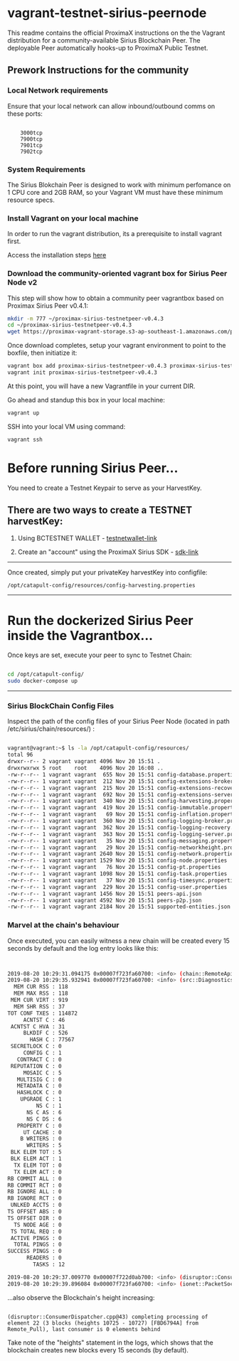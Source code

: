 # vagrant-testnet-sirius-peernode
This readme contains the official ProximaX instructions on the the Vagrant distribution for a community-available Sirius Blockchain Peer.  The deployable  Peer automatically hooks-up to ProximaX Public Testnet.

## Prework Instructions for the community


### Local Network requirements
Ensure that your local network can allow inbound/outbound comms on these ports:
```

    3000tcp
    7900tcp
    7901tcp
    7902tcp
```


### System Requirements
The Sirius Blokchain Peer is designed to work with minimum perfomance on   1 CPU core and 2GB RAM, so your Vagrant VM must have these minimum resource specs.

### Install Vagrant on your local machine
In order to run the vagrant distribution, its a prerequisite to install vagrant first.

Access the installation steps [here](https://www.vagrantup.com/intro/getting-started/install.html)

### Download the community-oriented vagrant box for Sirius Peer Node v2
This step will show how to obtain a community peer vagrantbox based on Proximax Sirius Peer v0.4.1:

```bash
mkdir -m 777 ~/proximax-sirius-testnetpeer-v0.4.3
cd ~/proximax-sirius-testnetpeer-v0.4.3
wget https://proximax-vagrant-storage.s3-ap-southeast-1.amazonaws.com/proximax-sirius-testnetpeer-v0.4.3.box
```


Once download completes, setup your vagrant environment to point to the boxfile, then initiatize it:
```bash
vagrant box add proximax-sirius-testnetpeer-v0.4.3 proximax-sirius-testnetpeer-v0.4.3.box
vagrant init proximax-sirius-testnetpeer-v0.4.3
```

At this point, you will have a new Vagrantfile in your current DIR.


Go ahead and standup this box in your local machine:
```bash
vagrant up
```

SSH into your local VM using command:
```bash
vagrant ssh
```




# Before running Sirius Peer...
You need to create a Testnet Keypair to serve as your HarvestKey.

There are two ways to create a TESTNET harvestKey:
---

1. Using BCTESTNET WALLET - [testnetwallet-link](https://bctestnetwallet.xpxsirius.io/)

2. Create an "account" using the ProximaX Sirius SDK - [sdk-link](https://bcdocs.xpxsirius.io/docs/guides/account/creating-and-opening-an-account/)

---

Once created, simply put your privateKey harvestKey into configfile:
```
/opt/catapult-config/resources/config-harvesting.properties
```



---

# Run the dockerized Sirius Peer inside the Vagrantbox...
Once keys are set, execute your peer to sync to Testnet Chain:
```bash

cd /opt/catapult-config/
sudo docker-compose up

```


---


### Sirius BlockChain Config Files
Inspect the path of the config files of your Sirius Peer Node (located in path /etc/sirius/chain/resources/) :
```bash

vagrant@vagrant:~$ ls -la /opt/catapult-config/resources/
total 96
drwxr--r-- 2 vagrant vagrant 4096 Nov 20 15:51 .
drwxrwxrwx 5 root    root    4096 Nov 20 16:08 ..
-rw-r--r-- 1 vagrant vagrant  655 Nov 20 15:51 config-database.properties
-rw-r--r-- 1 vagrant vagrant  212 Nov 20 15:51 config-extensions-broker.properties
-rw-r--r-- 1 vagrant vagrant  215 Nov 20 15:51 config-extensions-recovery.properties
-rw-r--r-- 1 vagrant vagrant  692 Nov 20 15:51 config-extensions-server.properties
-rw-r--r-- 1 vagrant vagrant  340 Nov 20 15:51 config-harvesting.properties
-rw-r--r-- 1 vagrant vagrant  419 Nov 20 15:51 config-immutable.properties
-rw-r--r-- 1 vagrant vagrant   69 Nov 20 15:51 config-inflation.properties
-rw-r--r-- 1 vagrant vagrant  360 Nov 20 15:51 config-logging-broker.properties
-rw-r--r-- 1 vagrant vagrant  362 Nov 20 15:51 config-logging-recovery.properties
-rw-r--r-- 1 vagrant vagrant  363 Nov 20 15:51 config-logging-server.properties
-rw-r--r-- 1 vagrant vagrant   35 Nov 20 15:51 config-messaging.properties
-rw-r--r-- 1 vagrant vagrant   29 Nov 20 15:51 config-networkheight.properties
-rw-r--r-- 1 vagrant vagrant 2640 Nov 20 15:51 config-network.properties
-rw-r--r-- 1 vagrant vagrant 1529 Nov 20 15:51 config-node.properties
-rw-r--r-- 1 vagrant vagrant   76 Nov 20 15:51 config-pt.properties
-rw-r--r-- 1 vagrant vagrant 1098 Nov 20 15:51 config-task.properties
-rw-r--r-- 1 vagrant vagrant   37 Nov 20 15:51 config-timesync.properties
-rw-r--r-- 1 vagrant vagrant  229 Nov 20 15:51 config-user.properties
-rw-r--r-- 1 vagrant vagrant 1456 Nov 20 15:51 peers-api.json
-rw-r--r-- 1 vagrant vagrant 4592 Nov 20 15:51 peers-p2p.json
-rw-r--r-- 1 vagrant vagrant 2184 Nov 20 15:51 supported-entities.json

```















### Marvel at the chain's behaviour
Once executed, you can easily witness a new chain will be created every 15 seconds by default and the log entry looks like this:
```bash


2019-08-20 10:29:31.094175 0x00007f723fa60700: <info> (chain::RemoteApiForwarder.h@66) completed 'synchronizer task' (api2uswest2 @ XXXX:7900) with result Success 
2019-08-20 10:29:35.932941 0x00007f723fa60700: <info> (src::DiagnosticsService.cpp@39) --- current counter values ---
  MEM CUR RSS : 118
  MEM MAX RSS : 118
 MEM CUR VIRT : 919
  MEM SHR RSS : 37
TOT CONF TXES : 114872
     ACNTST C : 46
 ACNTST C HVA : 31
     BLKDIF C : 526
       HASH C : 77567
 SECRETLOCK C : 0
     CONFIG C : 1
   CONTRACT C : 0
 REPUTATION C : 0
     MOSAIC C : 5
   MULTISIG C : 0
   METADATA C : 0
   HASHLOCK C : 0
    UPGRADE C : 1
         NS C : 1
      NS C AS : 6
      NS C DS : 6
   PROPERTY C : 0
     UT CACHE : 0
    B WRITERS : 0
      WRITERS : 5
 BLK ELEM TOT : 5
 BLK ELEM ACT : 1
  TX ELEM TOT : 0
  TX ELEM ACT : 0
RB COMMIT ALL : 0
RB COMMIT RCT : 0
RB IGNORE ALL : 0
RB IGNORE RCT : 0
 UNLKED ACCTS : 0
TS OFFSET ABS : 0
TS OFFSET DIR : 0
  TS NODE AGE : 0
 TS TOTAL REQ : 0
 ACTIVE PINGS : 0
  TOTAL PINGS : 0
SUCCESS PINGS : 0
      READERS : 0
        TASKS : 12 

2019-08-20 10:29:37.009770 0x00007f722d0ab700: <info> (disruptor::ConsumerDispatcher.cpp@43) completing processing of element 5 (400 blocks (heights 19602 - 20001) [862C1F55] from Remote_Pull), last consumer is 0 elements behind 
2019-08-20 10:29:39.896084 0x00007f723fa60700: <info> (ionet::PacketSocket.cpp@450) connected to XXXX [XXXX:7900]
```



...also observe the Blockchain's height increasing:
```

(disruptor::ConsumerDispatcher.cpp@43) completing processing of element 22 (3 blocks (heights 10725 - 10727) [FBD6794A] from Remote_Pull), last consumer is 0 elements behind 
```


Take note of the "heights" statement in the logs, which shows that the blockchain creates new blocks every 15 seconds (by default).




 


